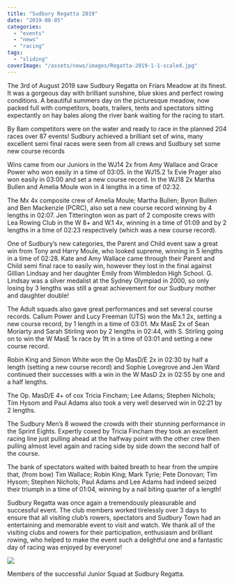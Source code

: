 ```yaml
---
title: "Sudbury Regatta 2019"
date: "2019-08-05"
categories:
  - "events"
  - "news"
  - "racing"
tags:
  - "sliding"
coverImage: "/assets/news/images/Regatta-2019-1-1-scaled.jpg"
---
```


The 3rd of August 2019 saw Sudbury Regatta on Friars Meadow at its finest. It was a gorgeous day with brilliant sunshine, blue skies and perfect rowing conditions. A beautiful summers day on the picturesque meadow, now packed full with competitors, boats, trailers, tents and spectators sitting expectantly on hay bales along the river bank waiting for the racing to start.

By 8am competitors were on the water and ready to race in the planned 204 races over 87 events! Sudbury achieved a brilliant set of wins, many excellent semi final races were seen from all crews and Sudbury set some new course records

Wins came from our Juniors in the WJ14 2x from Amy Wallace and Grace Power who won easily in a time of 03:05. In the WJ15.2 1x Evie Prager also won easily in 03:00 and set a new course record. In the WJ18 2x Martha Bullen and Amelia Moule won in 4 lengths in a time of 02:32.

The Mx 4x composite crew of Amelia Moule; Martha Bullen; Byron Bullen and Ben Mackenzie (PCRC), also set a new course record winning by 4 lengths in 02:07. Jen Titterington won as part of 2 composite crews with Lea Rowing Club in the W 8+ and W.1 4x, winning in a time of 01:09 and by 2 lengths in a time of 02:23 respectively (which was a new course record).

One of Sudbury’s new categories, the Parent and Child event saw a great win from Tony and Harry Moule, who looked supreme, winning in 5 lengths in a time of 02:28. Kate and Amy Wallace came through their Parent and Child semi final race to easily win, however they lost in the final against Gillian Lindsay and her daughter Emily from Wimbledon High School. G. Lindsay was a silver medalist at the Sydney Olympiad in 2000, so only losing by 3 lengths was still a great achievement for our Sudbury mother and daughter double!

The Adult squads also gave great performances and set several course records. Callum Power and Lucy Freeman (UTS) won the Mx.1 2x, setting a new course record, by 1 length in a time of 03:01. Mx MasE 2x of Sean Moriarty and Sarah Stirling won by 2 lengths in 02:44, with S. Stirling going on to win the W MasE 1x race by 1ft in a time of 03:01 and setting a new course record.

Robin King and Simon White won the Op MasD/E 2x in 02:30 by half a length (setting a new course record) and Sophie Lovegrove and Jen Ward continued their successes with a win in the W MasD 2x in 02:55 by one and a half lengths.

The Op. MasD/E 4+ of cox Tricia Fincham; Lee Adams; Stephen Nichols; Tim Hysom and Paul Adams also took a very well deserved win in 02:21 by 2 lengths.

The Sudbury Men’s 8 wowed the crowds with their stunning performance in the Sprint Eights. Expertly coxed by Tricia Fincham they took an excellent racing line just pulling ahead at the halfway point with the other crew then pulling almost level again and racing side by side down the second half of the course.

The bank of spectators waited with baited breath to hear from the umpire that, (from bow) Tim Wallace; Robin King; Mark Tyrie; Pete Donovan; Tim Hysom; Stephen Nichols; Paul Adams and Lee Adams had indeed seized their triumph in a time of 01:04, winning by a nail biting quarter of a length!

Sudbury Regatta was once again a tremendously pleasurable and successful event. The club members worked tirelessly over 3 days to ensure that all visiting club’s rowers, spectators and Sudbury Town had an entertaining and memorable event to visit and watch. We thank all of the visiting clubs and rowers for their participation, enthusiasm and brilliant rowing, who helped to make the event such a delightful one and a fantastic day of racing was enjoyed by everyone!

![](/assets/news/images/Regatta-2019-2.jpg)

Members of the successful Junior Squad at Sudbury Regatta.
